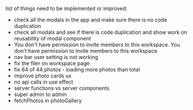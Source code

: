list of things need to be implemented or improved:

- check all the modals in the app and make sure there is no code duplication
- check all modals and see if there is code duplication and show work on reusability of modal component
- You don't have permission to invite members to this workspace.
  You don&apos;t have permission to invite members to this workspace
- nav bar user setting is not working
- fix the filer on workspace page
- fix 64 of 44 photos - loading more photos than total
- improve photo cards ux
- no api calls in use effect
- server functions vs server components
- super admin to admin
- fetchPhotos in photoGallery
